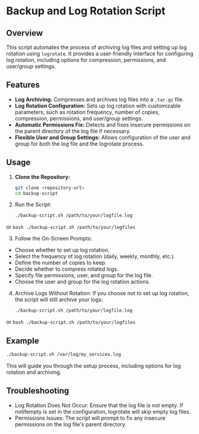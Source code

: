 # Backup and Log Rotation Script

## Overview

This script automates the process of archiving log files and setting up log rotation using `logrotate`. It provides a user-friendly interface for configuring log rotation, including options for compression, permissions, and user/group settings.

## Features

- **Log Archiving:** Compresses and archives log files into a `.tar.gz` file.
- **Log Rotation Configuration:** Sets up log rotation with customizable parameters, such as rotation frequency, number of copies, compression, permissions, and user/group settings.
- **Automatic Permissions Fix:** Detects and fixes insecure permissions on the parent directory of the log file if necessary.
- **Flexible User and Group Settings:** Allows configuration of the user and group for both the log file and the logrotate process.

## Usage

1. **Clone the Repository:**
    ```bash
    git clone <repository-url>
    cd backup-script
    ```
2. Run the Script:
    ```bash
    ./backup-script.sh /path/to/your/logfile.log
    ```
or
    ```bash
    ./backup-script.sh /path/to/your/logfiles
    ```

3. Follow the On-Screen Prompts:

* Choose whether to set up log rotation.
* Select the frequency of log rotation (daily, weekly, monthly, etc.).
* Define the number of copies to keep.
* Decide whether to compress rotated logs.
* Specify file permissions, user, and group for the log file.
* Choose the user and group for the log rotation actions.

4. Archive Logs Without Rotation: If you choose not to set up log rotation, the script will still archive your logs:
    ```bash
    ./backup-script.sh /path/to/your/logfile.log
    ```
or
    ```bash
    ./backup-script.sh /path/to/your/logfiles
    ```

## Example

```bash
./backup-script.sh /var/log/my_services.log
```

This will guide you through the setup process, including options for log rotation and archiving.

## Troubleshooting

* Log Rotation Does Not Occur: Ensure that the log file is not empty. If notifempty is set in the configuration, logrotate will skip empty log files.
* Permissions Issues: The script will prompt to fix any insecure permissions on the log file's parent directory.
